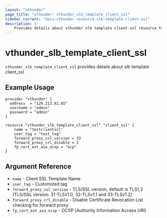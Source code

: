 ```yaml
---
layout: "vthunder"
page_title: "vthunder: vthunder_slb_template_client_ssl"
sidebar_current: "docs-vthunder-resource-slb-template-client-ssl"
description: |-
    Provides details about vthunder slb template client-ssl resource for A10
---
```


# vthunder\_slb\_template\_client\_ssl

`vthunder_slb_template_client_ssl` provides details about slb template client_ssl
## Example Usage


```hcl
provider "vthunder" {
  address  = "129.213.82.65"
  username = "admin"
  password = "admin"
}

resource "vthunder_slb_template_client_ssl" "client_ssl" {
	name = "testclientssl"
	user_tag = "test_tag"
	forward_proxy_ssl_version = 33
	forward_proxy_crl_disable = 1
	fp_cert_ext_aia_ocsp = "ocp" 
}
```

## Argument Reference

* `name` - Client SSL Template Name
* `user_tag` - Customized tag
* `forward_proxy_ssl_version` - TLS/SSL version, default is TLS1.2 (TLS/SSL version: 31-TLSv1.0, 32-TLSv1.1 and 33-TLSv1.2)
* `forward_proxy_crl_disable` - Disable Certificate Revocation List checking for forward proxy
* `fp_cert_ext_aia_ocsp` - OCSP (Authority Information Access URI)


